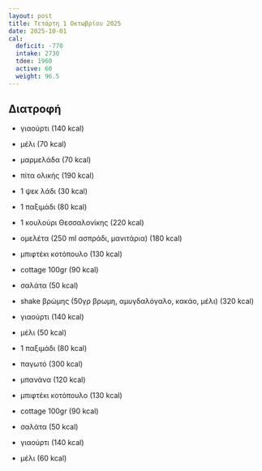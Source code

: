 ```yaml
---
layout: post
title: Τετάρτη 1 Οκτωβρίου 2025
date: 2025-10-01
cal:
  deficit: -770
  intake: 2730
  tdee: 1960
  active: 60
  weight: 96.5
---
```


## Διατροφή

- γιαούρτι (140 kcal)
- μέλι (70 kcal)
- μαρμελάδα (70 kcal)
- πίτα ολικής (190 kcal)
- 1 ψεκ λάδι (30 kcal)
- 1 παξιμάδι (80 kcal)
- 1 κουλούρι Θεσσαλονίκης (220 kcal)
- ομελέτα (250 ml ασπράδι, μανιτάρια) (180 kcal)

- μπιφτέκι κοτόπουλο (130 kcal)
- cottage 100gr (90 kcal)
- σαλάτα (50 kcal)
- shake βρώμης (50γρ βρωμη, αμυγδαλόγαλο, κακάο, μέλι) (320 kcal)
- γιαούρτι (140 kcal)
- μέλι (50 kcal)
- 1 παξιμάδι (80 kcal)
- παγωτό (300 kcal)
- μπανάνα (120 kcal)


- μπιφτέκι κοτόπουλο (130 kcal)
- cottage 100gr (90 kcal)
- σαλάτα (50 kcal)
- γιαούρτι (140 kcal)
- μέλι (60 kcal)

